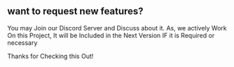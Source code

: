 ## want to request new features?
You may Join our Discord Server and Discuss about it.
As, we actively Work On this Project, It will be Included in the Next Version IF it is Required or necessary 

Thanks for Checking this Out!
